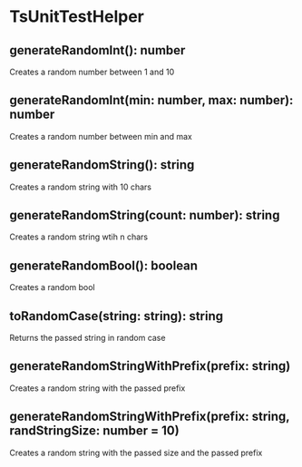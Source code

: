 # TsUnitTestHelper

## generateRandomInt(): number

Creates a random number between 1 and 10

## generateRandomInt(min: number, max: number): number

Creates a random number between min and max

## generateRandomString(): string

Creates a random string with 10 chars

## generateRandomString(count: number): string

Creates a random string wtih n chars

## generateRandomBool(): boolean

Creates a random bool

## toRandomCase(string: string): string

Returns the passed string in random case

## generateRandomStringWithPrefix(prefix: string)

Creates a random string with the passed prefix

## generateRandomStringWithPrefix(prefix: string, randStringSize: number = 10)

Creates a random string with the passed size and the passed prefix
